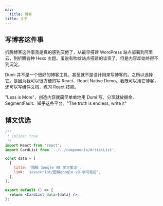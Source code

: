 ```yaml
---
nav:
  title: 博客
title: 关于
---
```


## 写博客这件事

折腾博客这件事我是真的感到厌倦了，从最早搭建 WordPress 站点部署到阿里云，到折腾各种 Hexo 主题。虽说有吹嘘站点搭建的谈资了，但是内容却始终得不到沉淀。

Dumi 并不是一个很好的博客工具，甚至就不是设计用来写博客的。之所以选择它。是因为我可以很方便的写 React、React Native Demo。我既可以用它博客，还可以写组件文档，练习 React 技能。

"Less is More"，创造内容就简简单单地用 Dumi 写，分享就放掘金、SegmentFault、知乎这些平台。"The truth is endless, write it"

## 博文优选

```jsx
/**
 * inline: true
 */
import React from 'react';
import CardList from '../../components/ArtistList';

const data = [
  {
    title: '图解 Google V8 学习笔记',
    link: 'javascript/图解google-v8-学习笔记',
  },
];

export default () => {
  return <CardList data={data} />;
};
```
